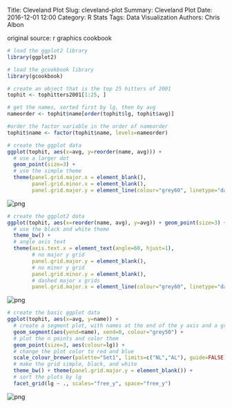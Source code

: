 Title: Cleveland Plot
Slug: cleveland-plot
Summary: Cleveland Plot
Date: 2016-12-01 12:00
Category: R Stats
Tags: Data Visualization
Authors: Chris Albon


original source: r graphics cookbook


```R
# load the ggplot2 library
library(ggplot2)

# load the gcookbook library
library(gcookbook)
```


```R
# create an object that is the top 25 hitters of 2001
tophit <- tophitters2001[1:25, ]

# get the names, sorted first by lg, then by avg
nameorder <- tophit$name[order(tophit$lg, tophit$avg)]

#order the factor variable in the order of nameorder
tophit$name <- factor(tophit$name, levels=nameorder)
```


```R
# create the ggplot data
ggplot(tophit, aes(x=avg, y=reorder(name, avg))) +
  # use a larger dot
  geom_point(size=3) +
  # use the simple theme
  theme(panel.grid.major.x = element_blank(),
        panel.grid.minor.x = element_blank(),
        panel.grid.major.y = element_line(colour="grey60", linetype="dashed"))
```









![png]({filename}/images/cleveland-plot_files/cleveland-plot_3_1.png)



```R
# create the ggplot2 data
ggplot(tophit, aes(x=reorder(name, avg), y=avg)) + geom_point(size=3) +
  # use the black and white theme
  theme_bw() +
  # angle axis text
  theme(axis.text.x = element_text(angle=60, hjust=1),
        # no major y grid
        panel.grid.major.y = element_blank(),
        # no minor y grid
        panel.grid.minor.y = element_blank(),
        # dashed major x grids
        panel.grid.major.x = element_line(colour="grey60", linetype="dashed"))
```









![png]({filename}/images/cleveland-plot_files/cleveland-plot_4_1.png)



```R
# create the basic ggplot data
ggplot(tophit, aes(x=avg, y=name)) +
  # create a segment plot, with names at the end of the y axis and a grey line
  geom_segment(aes(yend=name), xend=0, colour="grey50") +
  # plot the n points and color them
  geom_point(size=3, aes(colour=lg)) +
  # change the plot color to red and blue
  scale_colour_brewer(palette="Set1", limits=c("NL","AL"), guide=FALSE) +
  # make the grid simple, black, and white
  theme_bw() + theme(panel.grid.major.y = element_blank()) +
  # sort the plots by lg
  facet_grid(lg ~ ., scales="free_y", space="free_y")
```









![png]({filename}/images/cleveland-plot_files/cleveland-plot_5_1.png)
